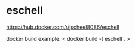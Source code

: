 # eschell

https://hub.docker.com/r/jscheel8086/eschell

docker build example: < docker build -t eschell . >


